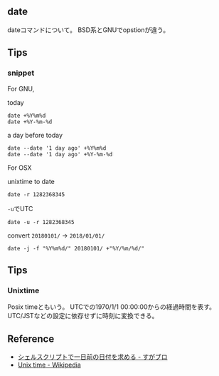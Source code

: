 ## date
dateコマンドについて。
BSD系とGNUでopstionが違う。

## Tips

### snippet
For GNU,

today

```
date +%Y%m%d
date +%Y-%m-%d
```

a day before today

```
date --date '1 day ago' +%Y%m%d
date --date '1 day ago' +%Y-%m-%d
```

For OSX

unixtime to date

```
date -r 1282368345
```

`-u`でUTC

```
date -u -r 1282368345
```

convert `20180101/` -> `2018/01/01/`

```
date -j -f "%Y%m%d/" 20180101/ +"%Y/%m/%d/"
```

## Tips

### Unixtime
Posix timeともいう。
UTCでの1970/1/1 00:00:00からの経過時間を表す。
UTC/JSTなどの設定に依存せずに時刻に変換できる。


## Reference
* [シェルスクリプトで一日前の日付を求める - すがブロ](http://sugamasao.hatenablog.com/entry/20060423/1145806183)
* [Unix time - Wikipedia](https://en.wikipedia.org/wiki/Unix_time)

